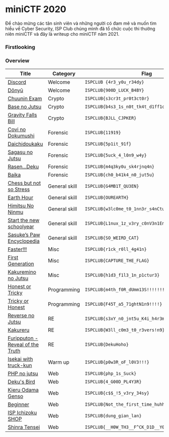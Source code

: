 # miniCTF 2020

Để chào mừng các tân sinh viên và những người có đam mê và muốn tìm hiểu về Cyber Security, ISP Club chúng mình đã tổ chức cuộc thi thường niên miniCTF và đây là writeup cho miniCTF năm 2021.

### Firstlooking  

### Overview
 | Title | Category | Flag
 | ------ | ------  | ------ |
 | [Discord](#) | Welcome |  `ISPCLUB {4r3_y0u_r34dy}` |
 | [Dōnyū](#) | Welcome | `ISPCLUB{900D_LUCK_B4BY}` |
 | [Chuunin Exam](#) |	Crypto	| `ISPCLUB{s3cr3t_pr0t3ct0r}` |
 | [Base no Jutsu](#) | Crypto |  `ISPCLUB{b4s3_1s_n0t_tk4t_d1ff1cult}` |
 | [Gravity Falls Bill](#) | Crypto |  `ISPCLUB{BJLL_CJPKER}` |
 | [Covi no Dokumushi](#) | Forensic | `ISPCLUB{11919}` |
 | [Daichidoukaku](#)| Forensic |  `ISPCLUB{5p1it_91f}` |
 | [Sagasu no Jutsu](#) | Forensic |  `ISPCLUB{5uck_4_l0n9_w4y}` |
 | [Rasen...Deku](#) | Forensic |`ISPCLUB{m4q3ky0u_sk4rjnq4n}` |
 | [Baika](#) | Forensic |  `ISPCLUB{ch0_b41k4_n0_jut5u}` |
 | [Chess but not so Stress](#) |General skill|`ISPCLUB{G4MB1T_QU3EN}` |
 | [Earth Hour](#) | General skill| `ISPCLUB{OUREARTH}` |
 | [Himitsu No Ninmu](#) | General skill| `ISPCLUB{w3lc0me_t0_1nn3r_s4nCtuM}` |
 | [Start the new schoolyear](#) | General skill |`ISPCLUB{L1nux_1z_v3ry_c0nV3n1EnT}` |
 | [Sasuke’s Paw Encyclopedia](#) | General skill | `ISPCLUB{SO_WEIRD_CAT}` |
 | [Faster!!!](#) |Misc | `ISPCLUB{r1ck_r0ll_4g41n}`|
 | [First Generation](#) | 	Misc | `ISPCLUB{CAPTURE_THE_FLAG}` |
 | [Kakuremino no Jutsu](#) | Misc |`ISPCLUB{h1d3_f1l3_1n_p1ctur3}`|
 | [Honest or Tricky](#) | Programming | `ISPCLUB{m4th_f0R_dUmm13S!!!!!!!}` |  
 | [Tricky or Honest](#) | Programming | `ISPCLUB{F45T_a5_71ghtN1n9!!!!}` |
 | [Reverse no Jutsu](#) | RE |`ISPCLUB{s3xY_n0_jnt5u_K4i_h4r3m}` |
 | [Kakureru](#) | RE |`ISPCLUB{W3ll_c0m3_t0_r3vers!n9}` |
 | [Furipputon - Reveal of the Truth](#) | RE  |`ISPCLUB{DekuHoho}`|
 | [Isekai with truck-kun](#) | Warm up |`ISPCLUB{p0w3R_oF_l0V3!!!}`|
 | [PHP no jutsu](#) | Web | `ISPCLUB{php_1s_Suck}`|
 | [Deku's Bird](#)  | Web | `ISPCLUB{4_G00D_PL4Y3R}`|
 | [Kieru Odama Genso](#) | Web | `ISPCLUB{c$$_!5_v3ry_34sy}`|
 | [Beginner](#) | Web | `ISPCLUB{Not_the_first_time_huhh??}`|
 | [ISP Ichizoku SHOP](#) | Web | `ISPCLUB{dung_gian_lan}`|
 | [Shinra Tensei](#) | Web | `ISPCLUB{__H0W_TH3__F^CK_D1D__Y0U_93t__F14G_????}`|
